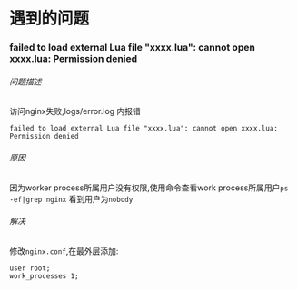 遇到的问题
===
### failed to load external Lua file "xxxx.lua": cannot open xxxx.lua: Permission denied
###### 问题描述
访问nginx失败,logs/error.log 内报错
```
failed to load external Lua file "xxxx.lua": cannot open xxxx.lua: Permission denied
```
###### 原因
因为worker process所属用户没有权限,使用命令查看work process所属用户`ps -ef|grep nginx` 看到用户为`nobody`
###### 解决
修改`nginx.conf`,在最外层添加:
``` 
user root;
work_processes 1;
```
